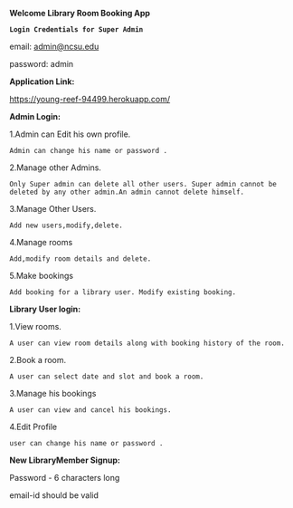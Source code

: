 **Welcome Library Room Booking App**
	
**`Login Credentials for Super Admin`**

email: admin@ncsu.edu

password: admin

**Application Link:**

https://young-reef-94499.herokuapp.com/


**Admin Login:**

1.Admin can Edit his own profile.

	Admin can change his name or password .
2.Manage other Admins.

	Only Super admin can delete all other users. Super admin cannot be deleted by any other admin.An admin cannot delete himself.
3.Manage Other Users.

	Add new users,modify,delete.
4.Manage rooms

	Add,modify room details and delete.
5.Make bookings

	Add booking for a library user. Modify existing booking.
	

**Library User login:**

1.View rooms.

	A user can view room details along with booking history of the room.
2.Book a room.

	A user can select date and slot and book a room.
3.Manage his bookings

	A user can view and cancel his bookings.
4.Edit Profile

	user can change his name or password .

**New LibraryMember Signup:**

Password - 6 characters long

email-id should be valid

